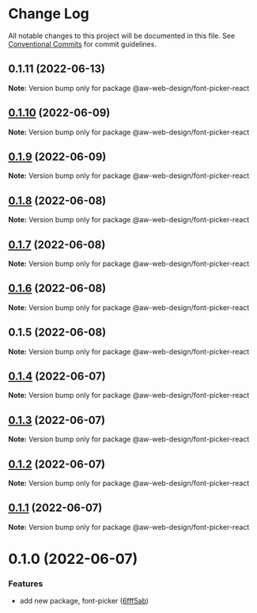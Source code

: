 # Change Log

All notable changes to this project will be documented in this file.
See [Conventional Commits](https://conventionalcommits.org) for commit guidelines.

## 0.1.11 (2022-06-13)

**Note:** Version bump only for package @aw-web-design/font-picker-react





## [0.1.10](https://github.com/The-Code-Monkey/TechStack/compare/@aw-web-design/font-picker-react@0.1.9...@aw-web-design/font-picker-react@0.1.10) (2022-06-09)

**Note:** Version bump only for package @aw-web-design/font-picker-react





## [0.1.9](https://github.com/The-Code-Monkey/TechStack/compare/@aw-web-design/font-picker-react@0.1.8...@aw-web-design/font-picker-react@0.1.9) (2022-06-09)

**Note:** Version bump only for package @aw-web-design/font-picker-react





## [0.1.8](https://github.com/The-Code-Monkey/TechStack/compare/@aw-web-design/font-picker-react@0.1.7...@aw-web-design/font-picker-react@0.1.8) (2022-06-08)

**Note:** Version bump only for package @aw-web-design/font-picker-react





## [0.1.7](https://github.com/The-Code-Monkey/TechStack/compare/@aw-web-design/font-picker-react@0.1.6...@aw-web-design/font-picker-react@0.1.7) (2022-06-08)

**Note:** Version bump only for package @aw-web-design/font-picker-react





## [0.1.6](https://github.com/The-Code-Monkey/TechStack/compare/@aw-web-design/font-picker-react@0.1.5...@aw-web-design/font-picker-react@0.1.6) (2022-06-08)

**Note:** Version bump only for package @aw-web-design/font-picker-react





## 0.1.5 (2022-06-08)

**Note:** Version bump only for package @aw-web-design/font-picker-react





## [0.1.4](https://github.com/The-Code-Monkey/TechStack/compare/@aw-web-design/font-picker-react@0.1.3...@aw-web-design/font-picker-react@0.1.4) (2022-06-07)

**Note:** Version bump only for package @aw-web-design/font-picker-react





## [0.1.3](https://github.com/The-Code-Monkey/TechStack/compare/@aw-web-design/font-picker-react@0.1.2...@aw-web-design/font-picker-react@0.1.3) (2022-06-07)

**Note:** Version bump only for package @aw-web-design/font-picker-react





## [0.1.2](https://github.com/The-Code-Monkey/TechStack/compare/@aw-web-design/font-picker-react@0.1.1...@aw-web-design/font-picker-react@0.1.2) (2022-06-07)

**Note:** Version bump only for package @aw-web-design/font-picker-react





## [0.1.1](https://github.com/The-Code-Monkey/TechStack/compare/@aw-web-design/font-picker-react@0.1.0...@aw-web-design/font-picker-react@0.1.1) (2022-06-07)

**Note:** Version bump only for package @aw-web-design/font-picker-react





# 0.1.0 (2022-06-07)


### Features

* add new package, font-picker ([6fff5ab](https://github.com/The-Code-Monkey/TechStack/commit/6fff5aba8819ab9d29bcc342502faef02a4ac8a8))
